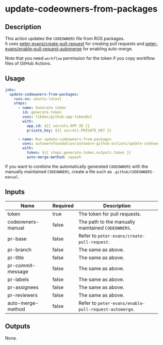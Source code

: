 # update-codeowners-from-packages

## Description

This action updates the `CODEOWNERS` file from ROS packages.  
It uses [peter-evans/create-pull-request](https://github.com/peter-evans/create-pull-request/) for creating pull requests and [peter-evans/enable-pull-request-automerge](https://github.com/peter-evans/enable-pull-request-automerge) for enabling auto-merge.

Note that you need `workflow` permission for the token if you copy workflow files of GitHub Actions.

## Usage

```yaml
jobs:
  update-codeowners-from-packages:
    runs-on: ubuntu-latest
    steps:
      - name: Generate token
        id: generate-token
        uses: tibdex/github-app-token@v1
        with:
          app_id: ${{ secrets.APP_ID }}
          private_key: ${{ secrets.PRIVATE_KEY }}

      - name: Run update-codeowners-from-packages
        uses: autowarefoundation/autoware-github-actions/update-codeowners-from-packages@v1
        with:
          token: ${{ steps.generate-token.outputs.token }}
          auto-merge-method: squash
```

If you want to combine the automatically generated `CODEOWNERS` with the manually maintained `CODEOWNERS`, create a file such as `.github/CODEOWNERS-manual`.

## Inputs

| Name              | Required | Description                                           |
| ----------------- | -------- | ----------------------------------------------------- |
| token             | true     | The token for pull requests.                          |
| codeowners-manual | false    | The path to the manually maintained `CODEOWNERS`.     |
| pr-base           | false    | Refer to `peter-evans/create-pull-request`.           |
| pr-branch         | false    | The same as above.                                    |
| pr-title          | false    | The same as above.                                    |
| pr-commit-message | false    | The same as above.                                    |
| pr-labels         | false    | The same as above.                                    |
| pr-assignees      | false    | The same as above.                                    |
| pr-reviewers      | false    | The same as above.                                    |
| auto-merge-method | false    | Refer to `peter-evans/enable-pull-request-automerge`. |

## Outputs

None.
